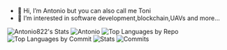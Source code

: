 - 👋 Hi, I’m Antonio but you can also call me Toni
- 👀 I’m interested in software development,blockchain,UAVs and more...

![Antonio822's Stats](https://github-readme-stats.vercel.app/api?username=Antonio822&theme=gruvbox&show_icons=true&hide_border=true&count_private=false)
![Antonio](http://github-profile-summary-cards.vercel.app/api/cards/profile-details?username=Antonio822&theme=darcula)
![Top Languages by Repo](http://github-profile-summary-cards.vercel.app/api/cards/repos-per-language?username=Antonio822&theme=darcula)
![Top Languages by Commit](http://github-profile-summary-cards.vercel.app/api/cards/most-commit-language?username=Antonio822&theme=darcula)
![Stats](http://github-profile-summary-cards.vercel.app/api/cards/stats?username=Antonio822&theme=darcula)
![Commits](http://github-profile-summary-cards.vercel.app/api/cards/productive-time?username=Antonio822&theme=darcula&utcOffset=2)
